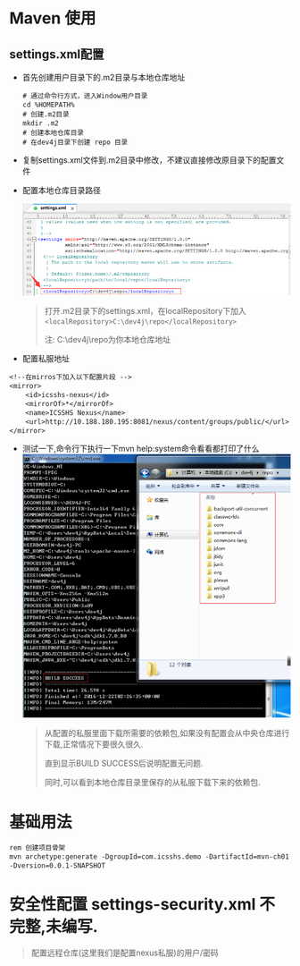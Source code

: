 # Maven 使用

## settings.xml配置

* 首先创建用户目录下的.m2目录与本地仓库地址

  ```
  # 通过命令行方式，进入Window用户目录
  cd %HOMEPATH%
  # 创建.m2目录
  mkdir .m2
  # 创建本地仓库目录
  # 在dev4j目录下创建 repo 目录
  ```

* 复制settings.xml文件到.m2目录中修改，不建议直接修改原目录下的配置文件

* 配置本地仓库目录路径

  ![](/cn/usage/images/dev4j_mvn_settings_localRepository.png)

  > 打开.m2目录下的settings.xml，在localRepository下加入`<localRepository>C:\dev4j\repo</localRepository>`
  > 
  > 注: C:\dev4j\repo为你本地仓库地址

* 配置私服地址


```
<!--在mirros下加入以下配置片段 -->
<mirror>
    <id>icsshs-nexus</id>
    <mirrorOf>*</mirrorOf>
    <name>ICSSHS Nexus</name>
    <url>http://10.188.180.195:8081/nexus/content/groups/public/</url>
</mirror>
```

* 测试一下,命令行下执行一下mvn help:system命令看看都打印了什么
  ![](/cn/usage/images/dev4j_mvn_help!system.png)

  > 从配置的私服里面下载所需要的依赖包,如果没有配置会从中央仓库进行下载,正常情况下要很久很久.
  > 
  > 直到显示BUILD SUCCESS后说明配置无问题.
  > 
  > 同时,可以看到本地仓库目录里保存的从私服下载下来的依赖包.


# 基础用法

```
rem 创建项目骨架
mvn archetype:generate -DgroupId=com.icsshs.demo -DartifactId=mvn-ch01 -Dversion=0.0.1-SNAPSHOT
```

# 安全性配置 settings-security.xml 不完整,未编写.

> 配置远程仓库\(这里我们是配置nexus私服\)的用户\/密码

